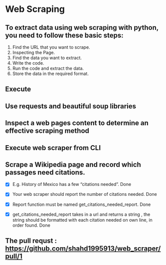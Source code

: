 # Web Scraping
## To extract data using web scraping with python, you need to follow these basic steps:
1. Find the URL that you want to scrape.
2. Inspecting the Page.
3. Find the data you want to extract.
4. Write the code.
5. Run the code and extract the data.
6. Store the data in the required format.

## Execute
## Use requests and beautiful soup libraries
## Inspect a web pages content to determine an effective scraping method
## Execute web scraper from CLI

## Scrape a Wikipedia page and record which passages need citations.
- [x] E.g. History of Mexico has a few “citations needed”.  Done
- [x] Your web scraper should report the number of citations needed. Done 
- [x] Report function must be named get_citations_needed_report. Done 
- [x] get_citations_needed_report takes in a url and returns a string , the string should be formatted with each citation needed on own line, in order found. Done


## The pull requst : https://github.com/shahd1995913/web_scraper/pull/1

